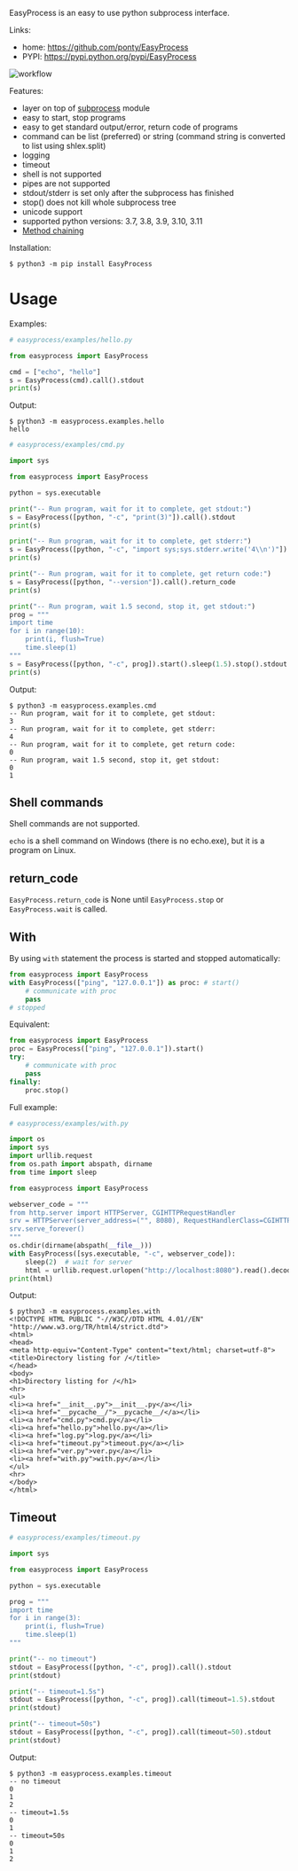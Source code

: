 EasyProcess is an easy to use python subprocess interface.

Links:
 * home: https://github.com/ponty/EasyProcess
 * PYPI: https://pypi.python.org/pypi/EasyProcess

![workflow](https://github.com/ponty/EasyProcess/actions/workflows/main.yml/badge.svg)

Features:
 - layer on top of [subprocess](https://docs.python.org/library/subprocess.html) module
 - easy to start, stop programs
 - easy to get standard output/error, return code of programs
 - command can be list (preferred) or string (command string is converted to list using shlex.split)
 - logging
 - timeout
 - shell is not supported
 - pipes are not supported
 - stdout/stderr is set only after the subprocess has finished
 - stop() does not kill whole subprocess tree
 - unicode support
 - supported python versions: 3.7, 3.8, 3.9, 3.10, 3.11
 - [Method chaining](https://en.wikipedia.org/wiki/Method_chaining)
 
Installation:

```console
$ python3 -m pip install EasyProcess
```

Usage
=====

Examples:
```py
# easyprocess/examples/hello.py

from easyprocess import EasyProcess

cmd = ["echo", "hello"]
s = EasyProcess(cmd).call().stdout
print(s)

```

Output:
<!-- embedme doc/gen/python3_-m_easyprocess.examples.hello.txt -->

```console
$ python3 -m easyprocess.examples.hello
hello
```


```py
# easyprocess/examples/cmd.py

import sys

from easyprocess import EasyProcess

python = sys.executable

print("-- Run program, wait for it to complete, get stdout:")
s = EasyProcess([python, "-c", "print(3)"]).call().stdout
print(s)

print("-- Run program, wait for it to complete, get stderr:")
s = EasyProcess([python, "-c", "import sys;sys.stderr.write('4\\n')"]).call().stderr
print(s)

print("-- Run program, wait for it to complete, get return code:")
s = EasyProcess([python, "--version"]).call().return_code
print(s)

print("-- Run program, wait 1.5 second, stop it, get stdout:")
prog = """
import time
for i in range(10):
    print(i, flush=True)
    time.sleep(1)
"""
s = EasyProcess([python, "-c", prog]).start().sleep(1.5).stop().stdout
print(s)

```

Output:
<!-- embedme doc/gen/python3_-m_easyprocess.examples.cmd.txt -->

```console
$ python3 -m easyprocess.examples.cmd
-- Run program, wait for it to complete, get stdout:
3
-- Run program, wait for it to complete, get stderr:
4
-- Run program, wait for it to complete, get return code:
0
-- Run program, wait 1.5 second, stop it, get stdout:
0
1
```

Shell commands
--------------

Shell commands are not supported.

``echo`` is a shell command on Windows (there is no echo.exe),
but it is a program on Linux.

return_code
-----------

`EasyProcess.return_code` is None until
`EasyProcess.stop` or `EasyProcess.wait` is called.

With
----

By using `with` statement the process is started
and stopped automatically:
    
```python
from easyprocess import EasyProcess
with EasyProcess(["ping", "127.0.0.1"]) as proc: # start()
    # communicate with proc
    pass
# stopped
```

Equivalent:
    
```python
from easyprocess import EasyProcess
proc = EasyProcess(["ping", "127.0.0.1"]).start()
try:
    # communicate with proc
    pass
finally:
    proc.stop()
```

Full example:
```py
# easyprocess/examples/with.py

import os
import sys
import urllib.request
from os.path import abspath, dirname
from time import sleep

from easyprocess import EasyProcess

webserver_code = """
from http.server import HTTPServer, CGIHTTPRequestHandler
srv = HTTPServer(server_address=("", 8080), RequestHandlerClass=CGIHTTPRequestHandler)
srv.serve_forever()
"""
os.chdir(dirname(abspath(__file__)))
with EasyProcess([sys.executable, "-c", webserver_code]):
    sleep(2)  # wait for server
    html = urllib.request.urlopen("http://localhost:8080").read().decode("utf-8")
print(html)

```

Output:

<!-- embedme doc/gen/python3_-m_easyprocess.examples.with.txt -->

```console
$ python3 -m easyprocess.examples.with
<!DOCTYPE HTML PUBLIC "-//W3C//DTD HTML 4.01//EN" "http://www.w3.org/TR/html4/strict.dtd">
<html>
<head>
<meta http-equiv="Content-Type" content="text/html; charset=utf-8">
<title>Directory listing for /</title>
</head>
<body>
<h1>Directory listing for /</h1>
<hr>
<ul>
<li><a href="__init__.py">__init__.py</a></li>
<li><a href="__pycache__/">__pycache__/</a></li>
<li><a href="cmd.py">cmd.py</a></li>
<li><a href="hello.py">hello.py</a></li>
<li><a href="log.py">log.py</a></li>
<li><a href="timeout.py">timeout.py</a></li>
<li><a href="ver.py">ver.py</a></li>
<li><a href="with.py">with.py</a></li>
</ul>
<hr>
</body>
</html>

```

Timeout
-------

```py
# easyprocess/examples/timeout.py

import sys

from easyprocess import EasyProcess

python = sys.executable

prog = """
import time
for i in range(3):
    print(i, flush=True)
    time.sleep(1)
"""

print("-- no timeout")
stdout = EasyProcess([python, "-c", prog]).call().stdout
print(stdout)

print("-- timeout=1.5s")
stdout = EasyProcess([python, "-c", prog]).call(timeout=1.5).stdout
print(stdout)

print("-- timeout=50s")
stdout = EasyProcess([python, "-c", prog]).call(timeout=50).stdout
print(stdout)

```

Output:

<!-- embedme doc/gen/python3_-m_easyprocess.examples.timeout.txt -->

```console
$ python3 -m easyprocess.examples.timeout
-- no timeout
0
1
2
-- timeout=1.5s
0
1
-- timeout=50s
0
1
2
```